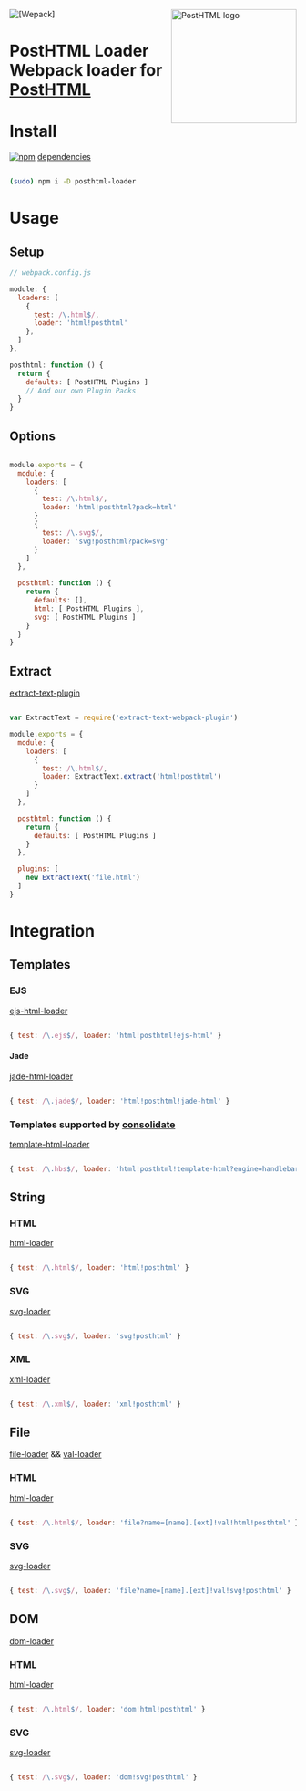![[Wepack]]() <img align="right" width="220" height="200" title="PostHTML logo" src="http://posthtml.github.io/posthtml/logo.svg">

# PostHTML Loader Webpack loader for [PostHTML](https://github.com/posthtml/posthtml)
# Install
[![npm](https://badge.fury.io/js/posthtml-loader.svg)](https://badge.fury.io/js/posthtml-loader) [dependencies](https://david-dm.org/michael-ciniawsky/posthtml-loader.svg)

```bash

(sudo) npm i -D posthtml-loader
```

# Usage
## Setup

```javascript
// webpack.config.js

module: {
  loaders: [
    {
      test: /\.html$/,
      loader: 'html!posthtml'
    },
  ]
},

posthtml: function () {
  return {
    defaults: [ PostHTML Plugins ]
    // Add our own Plugin Packs
  }
}
```

## Options

```javascript

module.exports = {
  module: {
    loaders: [
      {
        test: /\.html$/,
        loader: 'html!posthtml?pack=html'
      }
      {
        test: /\.svg$/,
        loader: 'svg!posthtml?pack=svg'
      }
    ]
  },

  posthtml: function () {
    return {
      defaults: [],
      html: [ PostHTML Plugins ],
      svg: [ PostHTML Plugins ]
    }
  }
}
```

## Extract
[extract-text-plugin](https://github.com/webpack/extract-text-webpack-plugin)

```javascript

var ExtractText = require('extract-text-webpack-plugin')

module.exports = {
  module: {
    loaders: [
      {
        test: /\.html$/,
        loader: ExtractText.extract('html!posthtml')
      }
    ]
  },

  posthtml: function () {
    return {
      defaults: [ PostHTML Plugins ]
    }
  },

  plugins: [
    new ExtractText('file.html')
  ]
}
```

# Integration
## Templates
### EJS
[ejs-html-loader](https://github.com/bline/jade-html-loader)

```javascript

{ test: /\.ejs$/, loader: 'html!posthtml!ejs-html' }
```

#### Jade
[jade-html-loader](https://github.com/bline/jade-html-loader)

```javascript

{ test: /\.jade$/, loader: 'html!posthtml!jade-html' }
```

### Templates supported by [consolidate](https://github.com/tj/consolidate.js)
[template-html-loader](https://github.com/bline/jade-html-loader)

```javascript

{ test: /\.hbs$/, loader: 'html!posthtml!template-html?engine=handlebars' }
```

## String
### HTML
[html-loader](https://github.com/webpack/html-loader)

```javascript

{ test: /\.html$/, loader: 'html!posthtml' }
```

### SVG
[svg-loader](https://github.com/dolbyzerr/svg-loader)

```javascript

{ test: /\.svg$/, loader: 'svg!posthtml' }
```

### XML
[xml-loader](https://github.com/gisikw/xml-loader)

```javascript

{ test: /\.xml$/, loader: 'xml!posthtml' }
```

## File
[file-loader](https://github.com/webpack/file-loader) && [val-loader](https://github.com/webpack/val-loader)

### HTML
[html-loader](https://github.com/webpack/html-loader)

```javascript

{ test: /\.html$/, loader: 'file?name=[name].[ext]!val!html!posthtml' }
```

### SVG
[svg-loader](https://github.com/dolbyzerr/svg-loader)

```javascript

{ test: /\.svg$/, loader: 'file?name=[name].[ext]!val!svg!posthtml' }
```

## DOM
[dom-loader](https://github.com/Wizcorp/dom-loader)

### HTML
[html-loader](https://github.com/webpack/html-loader)

```javascript

{ test: /\.html$/, loader: 'dom!html!posthtml' }
```

### SVG
[svg-loader](https://github.com/dolbyzerr/svg-loader)

```javascript

{ test: /\.svg$/, loader: 'dom!svg!posthtml' }
```
